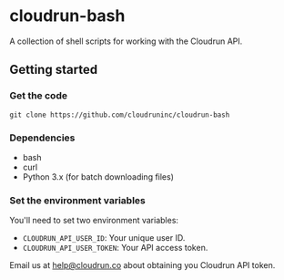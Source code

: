 # cloudrun-bash

A collection of shell scripts for working with the Cloudrun API.

## Getting started

### Get the code

```
git clone https://github.com/cloudruninc/cloudrun-bash
```

### Dependencies

* bash
* curl
* Python 3.x (for batch downloading files)

### Set the environment variables

You'll need to set two environment variables:

* `CLOUDRUN_API_USER_ID`: Your unique user ID.
* `CLOUDRUN_API_USER_TOKEN`: Your API access token.

Email us at help@cloudrun.co about obtaining you Cloudrun API token.
